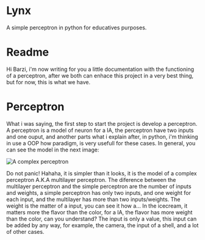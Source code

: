 # Lynx
A simple perceptron in python for educatives purposes.

# Readme
Hi Barzi, i'm now writing for you a little documentation with the functioning of a perceptron, after we both can enhace this project in a very best thing, but for now, this is what we have.

# Perceptron
What i was saying, the first step to start the project is develop a perceptron.
A perceptron is a model of neuron for a IA, the perceptron have two inputs and one ouput, and another parts what i explain after, in python, i'm thinking in use a OOP how paradigm, is very usefull for these cases.
In general, you can see the model in the next image:

![A complex perceptron](https://upload.wikimedia.org/wikipedia/commons/6/60/ArtificialNeuronModel_english.png)

Do not panic! Hahaha, it is simpler than it looks, it is the model of a complex perceptron A.K.A multilayer perceptron. The diference between the multilayer perceptron and the simple perceptron are the number of inputs and weights, a simple perceptron has only two inputs, and one weight for each input, and the multilayer has more than two inputs/weights.
The weight is the matter of a input, you can see it how a... In the icecream, it matters more the flavor than the color, for a IA, the flavor has more weight than the color, can you understand? The input is only a value, this input can be added by any way, for example, the camera, the input of a shell, and a lot of other cases.
